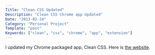 ```yaml
---
Title: "Clean CSS Updated"
Description: "Clean CSS Chrome app Updated"
Date: "2013-02-24"
Category: "Personal Project"
Template: "post"
Keywords: ["clean", "css", "chrome", "app", "extension"]
---
```


I updated my Chrome packaged app, Clean CSS. Here is [the website](http://james2doyle.github.com/clean-css-chrome-app/ "Clean CSS Chrome App").
